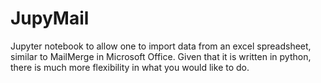 # JupyMail
Jupyter notebook to allow one to import data from an excel spreadsheet, similar to MailMerge in Microsoft Office. Given that it is written in python, there is much more flexibility in what you would like to do.
